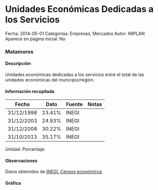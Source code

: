 Unidades Económicas Dedicadas a los Servicios
=====

Fecha: 2014-05-01
Categorías: Empresas, Mercados
Autor: IMPLAN
Aparece en pagina inicial: No

### Matamoros

#### Descripción

Unidades económicas dedicadas a los servicios entre el total de las unidades económicas del municipio/región.

<!-- break -->

#### Información recopilada

<table class="table table-hover table-bordered matriz">
  <thead>
    <tr><th>Fecha</th><th>Dato</th><th>Fuente</th><th>Notas</th></tr>
  </thead>
  <tbody>
    <tr><td class="centrado">31/12/1998</td><td class="derecha">23.41%</td><td>INEGI</td><td></td></tr>
    <tr><td class="centrado">31/12/2003</td><td class="derecha">24.93%</td><td>INEGI</td><td></td></tr>
    <tr><td class="centrado">31/12/2008</td><td class="derecha">30.22%</td><td>INEGI</td><td></td></tr>
    <tr><td class="centrado">31/10/2013</td><td class="derecha">35.17%</td><td>INEGI</td><td></td></tr>
  </tbody>
</table>

Unidad: Porcentaje.

#### Observaciones

Datos obtenidos de [INEGI. Censos económicos](http://www3.inegi.org.mx/sistemas/saic/)

#### Gráfica

<div id="Morrisplgiafrx" class="grafica"></div>
  <script>
  new Morris.Line({
    element: 'Morrisplgiafrx',
    data: [
      { fecha: '1998-12-31', dato: 23.4100 },
      { fecha: '2003-12-31', dato: 24.9300 },
      { fecha: '2008-12-31', dato: 30.2200 },
      { fecha: '2013-10-31', dato: 35.1700 }
    ],
    xkey: 'fecha',
    ykeys: ['dato'],
    labels: ['Dato'],
    lineColors: ['#FF5B02'],
    xLabelFormat: function(d) {
      return d.getDate()+'/'+(d.getMonth()+1)+'/'+d.getFullYear();
    },
    dateFormat: function (ts) {
      var d = new Date(ts);
      return d.getDate() + '/' + (d.getMonth() + 1) + '/' + d.getFullYear();
    }
  });
  </script>
